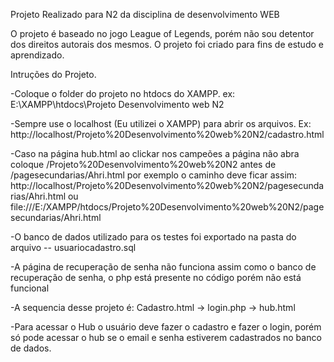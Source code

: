 Projeto Realizado para N2 da disciplina de desenvolvimento WEB

O projeto é baseado no jogo League of Legends, porém não sou 
detentor dos direitos autorais dos mesmos. O projeto foi
criado para fins de estudo e aprendizado.

Intruções do Projeto.


-Coloque o folder do projeto no htdocs do XAMPP. ex: E:\XAMPP\htdocs\Projeto Desenvolvimento web N2

-Sempre use o localhost (Eu utilizei o XAMPP) para abrir os arquivos. Ex: http://localhost/Projeto%20Desenvolvimento%20web%20N2/cadastro.html

-Caso na página hub.html ao clickar nos campeões a página não abra coloque /Projeto%20Desenvolvimento%20web%20N2  antes de /pagesecundarias/Ahri.html por exemplo
o caminho deve ficar assim: http://localhost/Projeto%20Desenvolvimento%20web%20N2/pagesecundarias/Ahri.html ou file:///E:/XAMPP/htdocs/Projeto%20Desenvolvimento%20web%20N2/pagesecundarias/Ahri.html


-O banco de dados utilizado para os testes foi exportado na pasta do arquivo -- usuariocadastro.sql

-A página de recuperação de senha não funciona assim como o banco de recuperação de senha, o php está presente no código porém não está funcional

-A sequencia desse projeto é: Cadastro.html -> login.php -> hub.html 

-Para acessar o Hub o usuário deve fazer o cadastro e fazer o login, porém só pode acessar o hub se o email e senha estiverem cadastrados no banco de dados.
